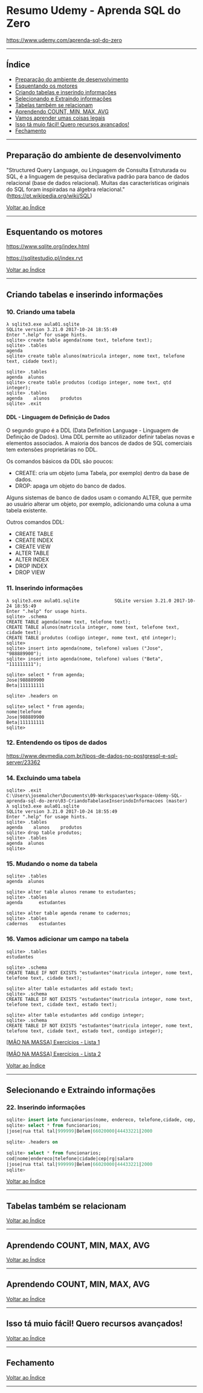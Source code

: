 # Resumo Udemy - Aprenda SQL do Zero

https://www.udemy.com/aprenda-sql-do-zero

---

## <a name="indice">Índice</a>

- [Preparação do ambiente de desenvolvimento](#parte1)  
- [Esquentando os motores](#parte2)  
- [Criando tabelas e inserindo informações](#parte3)  
- [Selecionando e Extraindo informações](#parte4)  
- [Tabelas também se relacionam](#parte5)  
- [Aprendendo COUNT, MIN, MAX, AVG](#parte6)  
- [Vamos aprender umas coisas legais](#parte7)  
- [Isso tá muio fácil! Quero recursos avançados!](#parte8)  
- [Fechamento](#parte9)  

---

## <a name="parte1">Preparação do ambiente de desenvolvimento</a>

"Structured Query Language, ou Linguagem de Consulta Estruturada ou SQL, é a linguagem de pesquisa declarativa padrão para banco de dados relacional (base de dados relacional). Muitas das características originais do SQL foram inspiradas na álgebra relacional." (https://pt.wikipedia.org/wiki/SQL)



[Voltar ao Índice](#indice)

---

## <a name="parte2">Esquentando os motores</a>

https://www.sqlite.org/index.html

https://sqlitestudio.pl/index.rvt

[Voltar ao Índice](#indice)

---

## <a name="parte3">Criando tabelas e inserindo informações</a>

### 10. Criando uma tabela

```
λ sqlite3.exe aula01.sqlite
SQLite version 3.21.0 2017-10-24 18:55:49
Enter ".help" for usage hints.
sqlite> create table agenda(nome text, telefone text);
sqlite> .tables
agenda
sqlite> create table alunos(matricula integer, nome text, telefone text, cidade text);

sqlite> .tables
agenda  alunos
sqlite> create table produtos (codigo integer, nome text, qtd integer);
sqlite> .tables
agenda    alunos    produtos
sqlite> .exit
```
#### DDL - Linguagem de Definição de Dados

O segundo grupo é a DDL (Data Definition Language - Linguagem de Definição de Dados). Uma DDL permite ao utilizador definir tabelas novas e elementos associados. A maioria dos bancos de dados de SQL comerciais tem extensões proprietárias no DDL.

Os comandos básicos da DDL são poucos:

- CREATE: cria um objeto (uma Tabela, por exemplo) dentro da base de dados.  
- DROP: apaga um objeto do banco de dados.  

Alguns sistemas de banco de dados usam o comando ALTER, que permite ao usuário alterar um objeto, por exemplo, adicionando uma coluna a uma tabela existente.

Outros comandos DDL:

- CREATE TABLE  
- CREATE INDEX  
- CREATE VIEW  
- ALTER TABLE  
- ALTER INDEX  
- DROP INDEX  
- DROP VIEW  

### 11. Inserindo informações

```
λ sqlite3.exe aula01.sqlite             SQLite version 3.21.0 2017-10-24 18:55:49
Enter ".help" for usage hints.
sqlite> .schema
CREATE TABLE agenda(nome text, telefone text);
CREATE TABLE alunos(matricula integer, nome text, telefone text, cidade text);
CREATE TABLE produtos (codigo integer, nome text, qtd integer);
sqlite>
sqlite> insert into agenda(nome, telefone) values ("Jose", "988889900");
sqlite> insert into agenda(nome, telefone) values ("Beta", "111111111");

sqlite> select * from agenda;
Jose|988889900
Beta|111111111

sqlite> .headers on

sqlite> select * from agenda;
nome|telefone
Jose|988889900
Beta|111111111
sqlite>
```
### 12. Entendendo os tipos de dados

https://www.devmedia.com.br/tipos-de-dados-no-postgresql-e-sql-server/23362

### 14. Excluindo uma tabela

```
sqlite> .exit
C:\Users\josemalcher\Documents\09-Workspaces\workspace-Udemy-SQL-aprenda-sql-do-zero\03-CriandoTabelaseInserindoInformacoes (master)
λ sqlite3.exe aula01.sqlite
SQLite version 3.21.0 2017-10-24 18:55:49
Enter ".help" for usage hints.
sqlite> .tables
agenda    alunos    produtos
sqlite> drop table produtos;
sqlite> .tables
agenda  alunos
sqlite>
```

### 15. Mudando o nome da tabela

```
sqlite> .tables
agenda  alunos

sqlite> alter table alunos rename to estudantes;
sqlite> .tables
agenda      estudantes

sqlite> alter table agenda rename to cadernos;
sqlite> .tables
cadernos    estudantes
```

### 16. Vamos adicionar um campo na tabela
```
sqlite> .tables
estudantes

sqlite> .schema
CREATE TABLE IF NOT EXISTS "estudantes"(matricula integer, nome text, telefone text, cidade text);

sqlite> alter table estudantes add estado text;
sqlite> .schema
CREATE TABLE IF NOT EXISTS "estudantes"(matricula integer, nome text, telefone text, cidade text, estado text);

sqlite> alter table estudantes add condigo integer;
sqlite> .schema
CREATE TABLE IF NOT EXISTS "estudantes"(matricula integer, nome text, telefone text, cidade text, estado text, condigo integer);
```


[[MÃO NA MASSA] Exercícios - Lista 1](https://github.com/josemalcher/Udemy-Aprenda-SQL-do-Zero/tree/master/Lista01)

[[MÃO NA MASSA] Exercícios - Lista 2](https://github.com/josemalcher/Udemy-Aprenda-SQL-do-Zero/tree/master/Lista02)




[Voltar ao Índice](#indice)

---

## <a name="parte4">Selecionando e Extraindo informações</a>

### 22. Inserindo informações
```sql
sqlite> insert into funcionarios(nome, endereco, telefone,cidade, cep, rg, salaro) values("jose", "rua ttal tal",  "999999","Belem", 66020000, "44433221","2000");
sqlite> select * from funcionarios;
|jose|rua ttal tal|999999|Belem|66020000|44433221|2000

sqlite> .headers on

sqlite> select * from funcionarios;
cod|nome|endereco|telefone|cidade|cep|rg|salaro
|jose|rua ttal tal|999999|Belem|66020000|44433221|2000
sqlite>
```

[Voltar ao Índice](#indice)

---

## <a name="parte5">Tabelas também se relacionam</a>

[Voltar ao Índice](#indice)

---

## <a name="parte6">Aprendendo COUNT, MIN, MAX, AVG</a>

[Voltar ao Índice](#indice)

---

## <a name="parte7">Aprendendo COUNT, MIN, MAX, AVG</a>

[Voltar ao Índice](#indice)

---

## <a name="parte8">Isso tá muio fácil! Quero recursos avançados!</a>

[Voltar ao Índice](#indice)

---

## <a name="parte9">Fechamento</a>

[Voltar ao Índice](#indice)

---